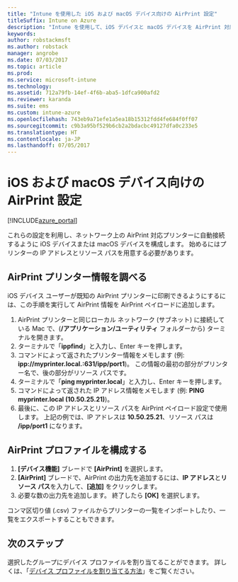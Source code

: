 ```yaml
---
title: "Intune を使用した iOS および macOS デバイス向けの AirPrint 設定"
titleSuffix: Intune on Azure
description: "Intune を使用して、iOS デバイスと macOS デバイスを AirPrint 対応プリンターに自動接続する方法について説明します。\""
keywords: 
author: robstackmsft
ms.author: robstack
manager: angrobe
ms.date: 07/03/2017
ms.topic: article
ms.prod: 
ms.service: microsoft-intune
ms.technology: 
ms.assetid: 712a79fb-14ef-4f6b-aba5-1dfca900afd2
ms.reviewer: karanda
ms.suite: ems
ms.custom: intune-azure
ms.openlocfilehash: 743eb9a71efe1a5ea18b15312fdd4fe684f0ff07
ms.sourcegitcommit: c9b3a95bf529b6cb2a2bdacbc49127dfa0c233e5
ms.translationtype: HT
ms.contentlocale: ja-JP
ms.lasthandoff: 07/05/2017
---
```

# <a name="airprint-settings-for-ios-and-macos-devices"></a>iOS および macOS デバイス向けの AirPrint 設定

[!INCLUDE[azure_portal](./includes/azure_portal.md)]

これらの設定を利用し、ネットワーク上の AirPrint 対応プリンターに自動接続するように iOS デバイスまたは macOS デバイスを構成します。 始めるにはプリンターの IP アドレスとリソース パスを用意する必要があります。

## <a name="find-airprint-printer-information"></a>AirPrint プリンター情報を調べる

iOS デバイス ユーザーが既知の AirPrint プリンターに印刷できるようにするには、この手順を実行して AirPrint 情報を AirPrint ペイロードに追加します。

1. AirPrint プリンターと同じローカル ネットワーク (サブネット) に接続している Mac で、(**/アプリケーション/ユーティリティ** フォルダーから) ターミナルを開きます。
2. ターミナルで「**ippfind**」と入力し、Enter キーを押します。
3. コマンドによって返されたプリンター情報をメモします (例: **ipp://myprinter.local.:631/ipp/port1**)。 この情報の最初の部分がプリンター名で、後の部分がリソース パスです。
4. ターミナルで「**ping myprinter.local**」と入力し、Enter キーを押します。
5. コマンドによって返された IP アドレス情報をメモします (例: **PING myprinter.local (10.50.25.21)**)。
6. 最後に、この IP アドレスとリソース パスを AirPrint ペイロード設定で使用します。 上記の例では、IP アドレスは **10.50.25.21**、リソース パスは **/ipp/port1** になります。

## <a name="configure-an-airprint-profile"></a>AirPrint プロファイルを構成する

1. **[デバイス機能]** ブレードで **[AirPrint]** を選択します。
2. **[AirPrint]** ブレードで、AirPrint の出力先を追加するには、**IP アドレス**と**リソース パス**を入力して、**[追加]** をクリックします。
3. 必要な数の出力先を追加します。 終了したら **[OK]** を選択します。

コンマ区切り値 (.csv) ファイルからプリンターの一覧をインポートしたり、一覧をエクスポートすることもできます。


## <a name="next-steps"></a>次のステップ

選択したグループにデバイス プロファイルを割り当てることができます。 詳しくは、「[デバイス プロファイルを割り当てる方法](device-profile-assign.md)」をご覧ください。